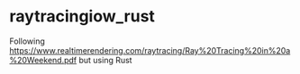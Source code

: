 # raytracingiow_rust

Following https://www.realtimerendering.com/raytracing/Ray%20Tracing%20in%20a%20Weekend.pdf
but using Rust
